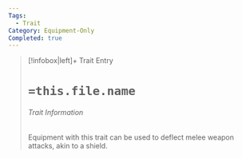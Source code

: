 ```yaml
---
Tags:
  - Trait
Category: Equipment-Only
Completed: true
---
```

> [!infobox|left]+ Trait Entry
> # `=this.file.name`
> ###### Trait Information
> Equipment with this trait can be used to deflect melee weapon attacks, akin to a shield.

